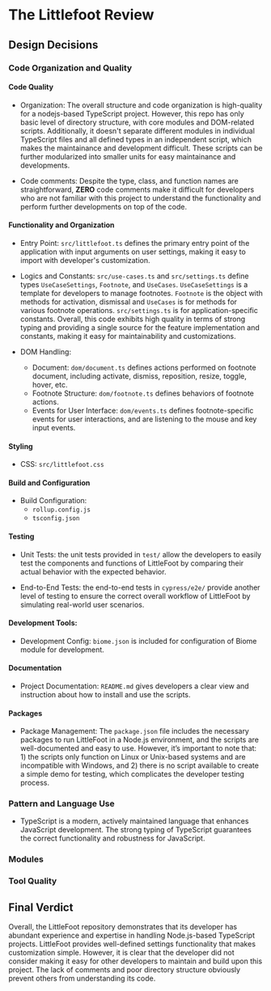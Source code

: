 # The Littlefoot Review

## Design Decisions


### Code Organization and Quality

#### Code Quality

- Organization: The overall structure and code organization is high-quality for a nodejs-based TypeScript project. However, this repo has only basic level of directory structure, with core modules and DOM-related scripts. Additionally, it doesn't separate different modules in individual TypeScript files and all defined types in an independent script, which makes the maintainance and development difficult. These scripts can be further modularized into smaller units for easy maintainance and developments.

- Code comments: Despite the type, class, and function names are straightforward, **ZERO** code comments make it difficult for developers who are not familiar with this project to understand the functionality and  perform further developments on top of the code.

#### Functionality and Organization

- Entry Point: `src/littlefoot.ts` defines the primary entry point of the application with input arguments on user settings, making it easy to import with developer's customization. 
  
- Logics and Constants: `src/use-cases.ts` and `src/settings.ts` define types `UseCaseSettings`, `Footnote`, and `UseCases`. `UseCaseSettings` is a template for developers to manage footnotes. `Footnote` is the object with methods for activation, dismissal and `UseCases` is for methods for various footnote operations. `src/settings.ts` is for application-specific constants. Overall, this code exhibits high quality in terms of strong typing and providing a single source for the feature implementation and constants, making it easy for maintainability and customizations. 

- DOM Handling:  
  - Document: `dom/document.ts` defines actions performed on footnote document, including activate, dismiss, reposition, resize, toggle, hover, etc. 
  - Footnote Structure: `dom/footnote.ts` defines behaviors of footnote actions. 
  - Events for User Interface: `dom/events.ts` defines footnote-specific events for user interactions, and are listening to the mouse and key input events.
  

#### Styling

- CSS: `src/littlefoot.css`

#### Build and Configuration

- Build Configuration:  
  - `rollup.config.js`
  - `tsconfig.json`

#### Testing

- Unit Tests: the unit tests provided in `test/` allow the developers to easily test the components and functions of LittleFoot by comparing their actual behavior with the expected behavior.

- End-to-End Tests: the end-to-end tests in `cypress/e2e/` provide another level of testing to ensure the correct overall workflow of LittleFoot by simulating real-world user scenarios.

#### Development Tools: 

- Development Config: `biome.json` is included for configuration of Biome module for development.

#### Documentation

- Project Documentation: `README.md` gives developers a clear view and instruction about how to install and use the scripts. 

#### Packages

- Package Management: The `package.json` file includes the necessary packages to run LittleFoot in a Node.js environment, and the scripts are well-documented and easy to use. However, it’s important to note that: 1) the scripts only function on Linux or Unix-based systems and are incompatible with Windows, and 2) there is no script available to create a simple demo for testing, which complicates the developer testing process.


### Pattern and Language Use

- TypeScript is a modern, actively maintained language that enhances JavaScript development. The strong typing of TypeScript guarantees the correct functionality and robustness for JavaScript. 


### Modules


### Tool Quality


## Final Verdict

Overall, the LittleFoot repository demonstrates that its developer has abundant experience and expertise in handling Node.js-based TypeScript projects. LittleFoot provides well-defined settings functionality that makes customization simple. However, it is clear that the developer did not consider making it easy for other developers to maintain and build upon this project. The lack of comments and poor directory structure obviously prevent others from understanding its code.

